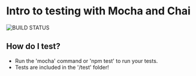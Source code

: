 # Intro to testing with Mocha and Chai

![BUILD STATUS](https://travis-ci.org/msturrus/testing_testing_123.svg?branch=master)

## How do I test?

* Run the 'mocha' command or 'npm test' to run your tests.
* Tests are included in the '/test' folder!
